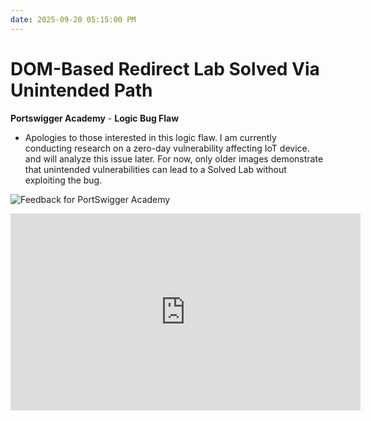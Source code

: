 ```yaml
---
date: 2025-09-20 05:15:00 PM
---
```


# DOM-Based Redirect Lab Solved Via Unintended Path
**Portswigger Academy** - **Logic Bug Flaw**

- Apologies to those interested in this logic flaw. I am currently conducting research on a zero-day vulnerability affecting IoT device. and will analyze this issue later. For now, only older images demonstrate that unintended vulnerabilities can lead to a Solved Lab without exploiting the bug.

![Feedback for PortSwigger Academy](https://thewindghost.github.io/posts/image-post/dom_based_open_redirect/image1.png)


<iframe width="560" height="315" src="https://www.youtube.com/embed/xOX6TJBx8GM" title="DOM-based Redirect Lab Solved Via Unintended Path (PortSwigger Academy)" frameborder="0" allow="accelerometer; autoplay; clipboard-write; encrypted-media; gyroscope; picture-in-picture; web-share" referrerpolicy="strict-origin-when-cross-origin" allowfullscreen></iframe>


